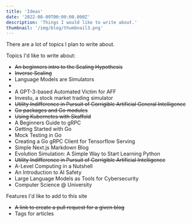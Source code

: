 ```yaml
---
title: 'Ideas'
date: '2022-08-09T00:00:00.000Z'
description: 'Things I would like to write about.'
thumbnail: '/img/blog/thumbnail3.png'
---
```


There are a lot of topics I plan to write about.


Topics I'd like to write about:
- ~~An beginners intro to the Scaling Hypothesis~~
- ~~Inverse Scaling~~
- Language Models are Simulators
- 
- A GPT-3-based Automated Victim for AFF 
- Investu, a stock market trading simulator
- ~~Utility Indifference in Pursuit of Corrigible Artificial General Intelligence~~
- ~~Go packages and Go modules~~
- ~~Using Kubernetes with Skaffold~~
- A Beginners Guide to gRPC 
- Getting Started with Go 
- Mock Testing in Go
- Creating a Go gRPC Client for Tensorflow Serving
- Simple Next.js Markdown Blog
- Evolution Simulation: A Simple Way to Start Learning Python
- ~~Utility Indifference in Pursuit of Corrigible Artificial Intelligence~~
- A-Level Computing in a Nutshell 
- An Introduction to AI Safety
- Large Language Models as Tools for Cybersecurity
- Computer Science @ University

Features I'd like to add to this site

- ~~A link to create a pull request for a given blog~~
- Tags for articles
